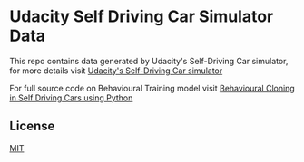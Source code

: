 # Udacity Self Driving Car Simulator Data
This repo contains data generated by Udacity's Self-Driving Car simulator, for more details visit [Udacity's Self-Driving Car simulator](https://github.com/udacity/self-driving-car-sim)

For full source code on Behavioural Training model visit [Behavioural Cloning in Self Driving Cars using Python](https://github.com/abidaks/self-driving-car-behavioural-cloning)

## License
[MIT](https://choosealicense.com/licenses/mit/)